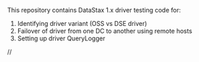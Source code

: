 This repository contains DataStax 1.x driver testing code for:

1. Identifying driver variant (OSS vs DSE driver)
2. Failover of driver from one DC to another using remote hosts
3. Setting up driver QueryLogger

//
